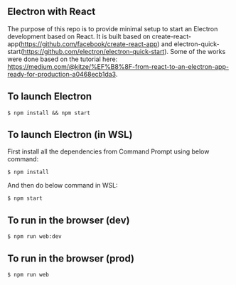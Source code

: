 ## Electron with React

The purpose of this repo is to provide minimal setup to start an Electron development based on React. It is built based on create-react-app(https://github.com/facebook/create-react-app) and electron-quick-start(https://github.com/electron/electron-quick-start). Some of the works were done based on the tutorial here: https://medium.com/@kitze/%EF%B8%8F-from-react-to-an-electron-app-ready-for-production-a0468ecb1da3.

## To launch Electron

```
$ npm install && npm start
```

## To launch Electron (in WSL)

First install all the dependencies from Command Prompt using below command:
```
$ npm install
```

And then do below command in WSL:
```
$ npm start
```

## To run in the browser (dev)
```
$ npm run web:dev
```

## To run in the browser (prod)
```
$ npm run web
```
